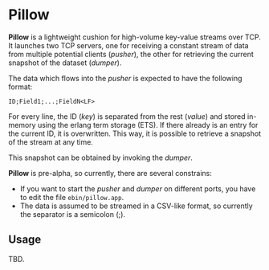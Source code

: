 # Pillow

**Pillow** is a lightweight cushion for high-volume key-value streams over TCP.
It launches two TCP servers, one for receiving a constant stream of data from
multiple potential clients (*pusher*), the other for retrieving the current
snapshot of the dataset (*dumper*).

The data which flows into the *pusher* is expected to have the following format:

```
ID;Field1;...;FieldN<LF>
```

For every line, the ID (*key*) is separated from the rest (*value*) and stored
in-memory using the erlang term storage (ETS). If there already is an entry for
the current ID, it is overwritten. This way, it is possible to retrieve a
snapshot of the stream at any time.

This snapshot can be obtained by invoking the *dumper*.

**Pillow** is pre-alpha, so currently, there are several constrains:

* If you want to start the *pusher* and *dumper* on different ports, you have
to edit the file `ebin/pillow.app`.
* The data is assumed to be streamed in a CSV-like format, so currently the
separator is a semicolon (;).

## Usage

TBD.